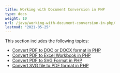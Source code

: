 ```yaml
---
title: Working with Document Conversion in PHP
type: docs
weight: 10
url: /java/working-with-document-conversion-in-php/
lastmod: "2021-05-25"
---
```


This section includes the following topics:

- [Convert PDF to DOC or DOCX format in PHP](/pdf/java/convert-pdf-to-doc-or-docx-format-in-php/)
- [Convert PDF to Excel Workbook in PHP](/pdf/java/convert-pdf-to-excel-workbook-in-php/)
- [Convert PDF to SVG Format in PHP](/pdf/java/convert-pdf-to-svg-format-in-php/)
- [Convert SVG file to PDF format in PHP](/pdf/java/convert-svg-file-to-pdf-format-in-php/)
